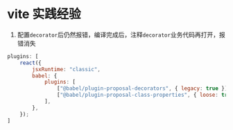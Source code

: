 # vite 实践经验

1. 配置`decorator`后仍然报错，编译完成后，注释`decorator`业务代码再打开，报错消失

```js
plugins: [
    react({
        jsxRuntime: "classic",
        babel: {
            plugins: [
                ["@babel/plugin-proposal-decorators", { legacy: true }],
                ["@babel/plugin-proposal-class-properties", { loose: true }],
            ],
        },
    });
]
```
